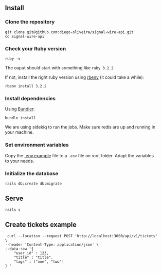 ## Install

### Clone the repository

```shell
git clone git@github.com:diego-oliveira/signal-wire-api.git
cd signal-wire-api
```

### Check your Ruby version

```shell
ruby -v
```

The ouput should start with something like `ruby 3.2.2`

If not, install the right ruby version using [rbenv](https://github.com/rbenv/rbenv) (it could take a while):

```shell
rbenv install 3.2.2
```

### Install dependencies

Using [Bundler](https://github.com/bundler/bundler):

```shell
bundle install
```
We are using sidekiq to run the jobs. Make sure redis are up and running in your machine.

### Set environment variables

Copy the [.env.example](https://github.com/diego-oliveira/signal-wire-api/blob/master/.env.example) file to a `.env` file on root folder. Adapt the variables to your needs.

### Initialize the database

```shell
rails db:create db:migrate
```

## Serve

```shell
rails s
```

## Create tickets example

```shell
 curl --location --request POST 'http://localhost:3000/api/v1/tickets' \
--header 'Content-Type: application/json' \
--data-raw '{
    "user_id" : 123,
    "title" : "title",
    "tags" : ["one", "two"]
} '
```
